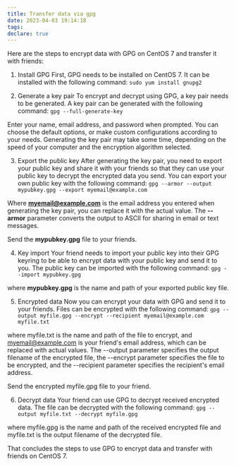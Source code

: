 ```yaml
---
title: Transfer data via gpg
date: 2023-04-03 19:14:18
tags:
declare: true
---
```

Here are the steps to encrypt data with GPG on CentOS 7 and transfer it with friends:
1. Install GPG
First, GPG needs to be installed on CentOS 7. It can be installed with the following command:
`sudo yum install gnupg2`
<!--more-->
2. Generate a key pair
To encrypt and decrypt using GPG, a key pair needs to be generated. A key pair can be generated with the following command:
`gpg --full-generate-key`

Enter your name, email address, and password when prompted. You can choose the default options, or make custom configurations according to your needs. Generating the key pair may take some time, depending on the speed of your computer and the encryption algorithm selected.

3. Export the public key
After generating the key pair, you need to export your public key and share it with your friends so that they can use your public key to decrypt the encrypted data you send. You can export your own public key with the following command:
`gpg --armor --output mypubkey.gpg --export myemail@example.com`

Where **myemail@example.com** is the email address you entered when generating the key pair, you can replace it with the actual value. The **--armor** parameter converts the output to ASCII for sharing in email or text messages.

Send the **mypubkey.gpg** file to your friends.

4. Key import
Your friend needs to import your public key into their GPG keyring to be able to encrypt data with your public key and send it to you. The public key can be imported with the following command:
`gpg --import mypubkey.gpg`

where **mypubkey.gpg** is the name and path of your exported public key file.

5. Encrypted data
Now you can encrypt your data with GPG and send it to your friends. Files can be encrypted with the following command:
`gpg --output myfile.gpg --encrypt --recipient myemail@example.com myfile.txt`

where myfile.txt is the name and path of the file to encrypt, and myemail@example.com is your friend's email address, which can be replaced with actual values. The --output parameter specifies the output filename of the encrypted file, the --encrypt parameter specifies the file to be encrypted, and the --recipient parameter specifies the recipient's email address.

Send the encrypted myfile.gpg file to your friend.

6. Decrypt data
Your friend can use GPG to decrypt received encrypted data. The file can be decrypted with the following command:
`gpg --output myfile.txt --decrypt myfile.gpg`

where myfile.gpg is the name and path of the received encrypted file and myfile.txt is the output filename of the decrypted file.

That concludes the steps to use GPG to encrypt data and transfer with friends on CentOS 7.